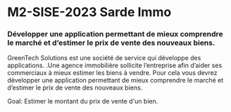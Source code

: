 # M2-SISE-2023 Sarde Immo

### Développer une application permettant de mieux comprendre le marché et d’estimer le prix de vente des nouveaux biens.

GreenTech Solutions est une société de service qui développe des applications. .Une agence immobilière sollicite l’entreprise afin d’aider ses commerciaux à mieux estimer les biens à vendre.
Pour cela vous devrez développer une application permettant de mieux comprendre le marché et d’estimer le prix de vente des nouveaux biens.

Goal: Estimer le montant du prix de vente d'un bien.
